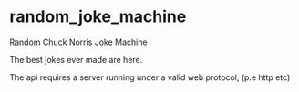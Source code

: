 # random_joke_machine
Random Chuck Norris Joke Machine

The best jokes ever made are here.

The api requires a server running under a valid web protocol, (p.e http etc)
